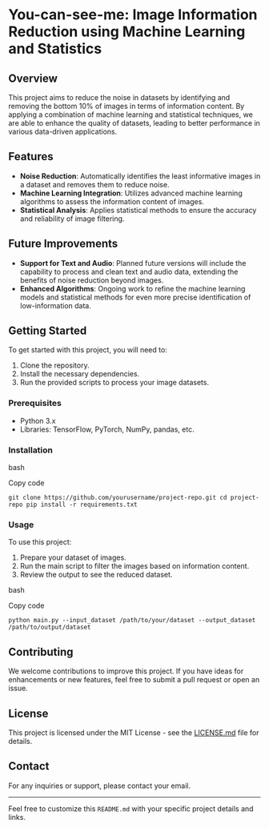 # You-can-see-me: Image Information Reduction using Machine Learning and Statistics

## Overview

This project aims to reduce the noise in datasets by identifying and removing the bottom 10% of images in terms of information content. By applying a combination of machine learning and statistical techniques, we are able to enhance the quality of datasets, leading to better performance in various data-driven applications.

## Features

- **Noise Reduction**: Automatically identifies the least informative images in a dataset and removes them to reduce noise.
- **Machine Learning Integration**: Utilizes advanced machine learning algorithms to assess the information content of images.
- **Statistical Analysis**: Applies statistical methods to ensure the accuracy and reliability of image filtering.

## Future Improvements

- **Support for Text and Audio**: Planned future versions will include the capability to process and clean text and audio data, extending the benefits of noise reduction beyond images.
- **Enhanced Algorithms**: Ongoing work to refine the machine learning models and statistical methods for even more precise identification of low-information data.

## Getting Started

To get started with this project, you will need to:

1. Clone the repository.
2. Install the necessary dependencies.
3. Run the provided scripts to process your image datasets.

### Prerequisites

- Python 3.x
- Libraries: TensorFlow, PyTorch, NumPy, pandas, etc.

### Installation

bash

Copy code

`git clone https://github.com/yourusername/project-repo.git cd project-repo pip install -r requirements.txt`

### Usage

To use this project:

1. Prepare your dataset of images.
2. Run the main script to filter the images based on information content.
3. Review the output to see the reduced dataset.

bash

Copy code

`python main.py --input_dataset /path/to/your/dataset --output_dataset /path/to/output/dataset`

## Contributing

We welcome contributions to improve this project. If you have ideas for enhancements or new features, feel free to submit a pull request or open an issue.

## License

This project is licensed under the MIT License - see the [LICENSE.md](LICENSE.md) file for details.

## Contact

For any inquiries or support, please contact your email.

---

Feel free to customize this `README.md` with your specific project details and links.
